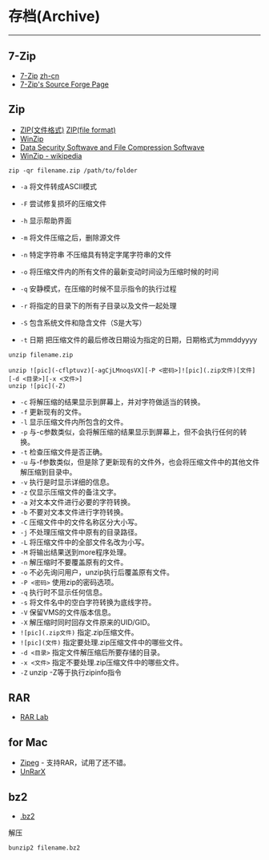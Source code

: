 
# 存档(Archive)

----

## 7-Zip

* [7-Zip](http://www.7-zip.org/)
  [zh-cn](http://7z.sparanoid.com/)
* [7-Zip's Source Forge Page](http://sevenzip.sourceforge.net/)


## Zip

* [ZIP(文件格式)](http://zh.wikipedia.org/zh-cn/ZIP%E6%96%87%E4%BB%B6)
  [ZIP(file format)](http://en.wikipedia.org/wiki/ZIP_%28file_format%29)
* [WinZip](http://www.winzip.com)
* [Data Security Softwave and File Compression Softwave](http://pkware.com/)
* [WinZip - wikipedia](http://zh.wikipedia.org/zh-cn/WinZip)

```
zip -qr filename.zip /path/to/folder
```

* `-a` 将文件转成ASCII模式
* `-F` 尝试修复损坏的压缩文件
* `-h` 显示帮助界面
* `-m` 将文件压缩之后，删除源文件

* `-n` 特定字符串 不压缩具有特定字尾字符串的文件
* `-o` 将压缩文件内的所有文件的最新变动时间设为压缩时候的时间
* `-q` 安静模式，在压缩的时候不显示指令的执行过程
* `-r` 将指定的目录下的所有子目录以及文件一起处理
* `-S` 包含系统文件和隐含文件（S是大写）
* `-t` 日期 把压缩文件的最后修改日期设为指定的日期，日期格式为mmddyyyy

```
unzip filename.zip
```


```
unzip ![pic](-cflptuvz)[-agCjLMnoqsVX][-P <密码>]![pic](.zip文件)[文件][-d <目录>][-x <文件>]
unzip ![pic](-Z)
```

* `-c` 将解压缩的结果显示到屏幕上，并对字符做适当的转换。
* `-f` 更新现有的文件。
* `-l` 显示压缩文件内所包含的文件。
* `-p` 与-c参数类似，会将解压缩的结果显示到屏幕上，但不会执行任何的转换。
* `-t` 检查压缩文件是否正确。
* `-u` 与-f参数类似，但是除了更新现有的文件外，也会将压缩文件中的其他文件解压缩到目录中。
* `-v` 执行是时显示详细的信息。
* `-z` 仅显示压缩文件的备注文字。
* `-a` 对文本文件进行必要的字符转换。
* `-b` 不要对文本文件进行字符转换。
* `-C` 压缩文件中的文件名称区分大小写。
* `-j` 不处理压缩文件中原有的目录路径。
* `-L` 将压缩文件中的全部文件名改为小写。
* `-M` 将输出结果送到more程序处理。
* `-n` 解压缩时不要覆盖原有的文件。
* `-o` 不必先询问用户，unzip执行后覆盖原有文件。
* `-P <密码>` 使用zip的密码选项。
* `-q` 执行时不显示任何信息。
* `-s` 将文件名中的空白字符转换为底线字符。
* `-V` 保留VMS的文件版本信息。
* `-X` 解压缩时同时回存文件原来的UID/GID。
* `![pic](.zip文件)` 指定.zip压缩文件。
* `![pic](文件)` 指定要处理.zip压缩文件中的哪些文件。
* `-d <目录>` 指定文件解压缩后所要存储的目录。
* `-x <文件>` 指定不要处理.zip压缩文件中的哪些文件。
* `-Z` unzip -Z等于执行zipinfo指令

## RAR

* [RAR Lab](http://www.rarlab.com/)


## for Mac

* [Zipeg](http://www.zipeg.com/) - 支持RAR，试用了还不错。
* [UnRarX](http://www.unrarx.com/)

## bz2

* [.bz2](http://www.bzip.org/)

解压

```
bunzip2 filename.bz2
```
